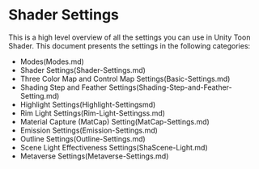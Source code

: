 # Shader Settings

This is a high level overview of all the settings you can use in Unity Toon Shader. This document presents the settings in the following categories:

- Modes(Modes.md)
- Shader Settings(Shader-Settings.md)
- Three Color Map and Control Map Settings(Basic-Settings.md)
- Shading Step and Feather Settings(Shading-Step-and-Feather-Setting.md)
- Highlight Settings(Highlight-Settingsmd)
- Rim Light Settings(Rim-Light-Settingss.md)
- Material Capture (MatCap) Setting(MatCap-Settings.md)
- Emission Settings(Emission-Settings.md)
- Outline Settings(Outline-Settings.md)
- Scene Light Effectiveness Settings(ShaScene-Light.md)
- Metaverse Settings(Metaverse-Settings.md)
